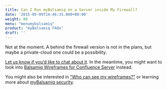 ```yaml
---
title: Can I Run myBalsamiq on a Server inside My Firewall?
date: '2015-05-09T14:46:35.000+00:00'
weight: 80
menu: "menumybalsamiq"
product: "myBalsamiq FAQs"
draft: ''
---
```


Not at the moment. A behind the firewall version is not in the plans, but maybe a private-cloud one could be a possibility.

[Let us know if you’d like to chat about it](mailto:peldi@balsamiq.com). In the meantime, you might want to look into [Balsamiq Wireframes for Confluence Server](https://marketplace.atlassian.com/plugins/com.balsamiq.confluence.plugins.mockups) instead.

You might also be interested in ["Who can see my wireframes?"](https://balsamiq.com/legal/privacy/#who-can-see-my-wireframes) or learning more about [myBalsamiq security](/mybalsamiq/secure/).

